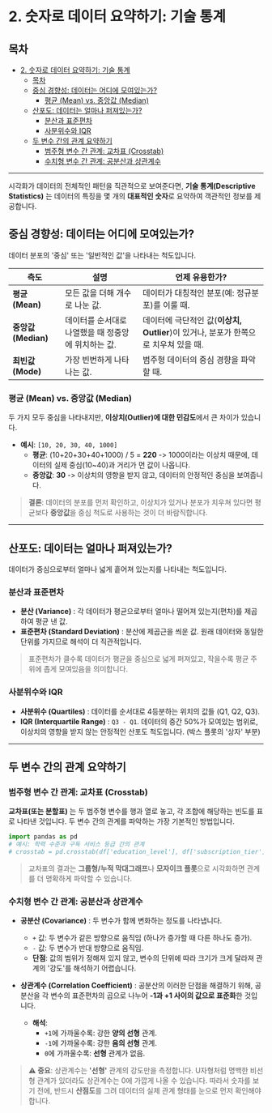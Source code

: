 # 2. 숫자로 데이터 요약하기: 기술 통계

## 목차
- [2. 숫자로 데이터 요약하기: 기술 통계](#2-숫자로-데이터-요약하기-기술-통계)
  - [목차](#목차)
  - [중심 경향성: 데이터는 어디에 모여있는가?](#중심-경향성-데이터는-어디에-모여있는가)
    - [평균 (Mean) vs. 중앙값 (Median)](#평균-mean-vs-중앙값-median)
  - [산포도: 데이터는 얼마나 퍼져있는가?](#산포도-데이터는-얼마나-퍼져있는가)
    - [분산과 표준편차](#분산과-표준편차)
    - [사분위수와 IQR](#사분위수와-iqr)
  - [두 변수 간의 관계 요약하기](#두-변수-간의-관계-요약하기)
    - [범주형 변수 간 관계: 교차표 (Crosstab)](#범주형-변수-간-관계-교차표-crosstab)
    - [수치형 변수 간 관계: 공분산과 상관계수](#수치형-변수-간-관계-공분산과-상관계수)

---

시각화가 데이터의 전체적인 패턴을 직관적으로 보여준다면, **기술 통계(Descriptive Statistics)** 는 데이터의 특징을 몇 개의 **대표적인 숫자**로 요약하여 객관적인 정보를 제공합니다.

## 중심 경향성: 데이터는 어디에 모여있는가?

데이터 분포의 '중심' 또는 '일반적인 값'을 나타내는 척도입니다.

| 측도 | 설명 | 언제 유용한가? |
|---|---|---|
| **평균 (Mean)**  | 모든 값을 더해 개수로 나눈 값. | 데이터가 대칭적인 분포(예: 정규분포)를 이룰 때. |
| **중앙값 (Median)**  | 데이터를 순서대로 나열했을 때 정중앙에 위치하는 값. | 데이터에 극단적인 값(**이상치, Outlier**)이 있거나, 분포가 한쪽으로 치우쳐 있을 때. |
| **최빈값 (Mode)**  | 가장 빈번하게 나타나는 값. | 범주형 데이터의 중심 경향을 파악할 때. |

### 평균 (Mean) vs. 중앙값 (Median)

두 가지 모두 중심을 나타내지만, **이상치(Outlier)에 대한 민감도**에서 큰 차이가 있습니다.

- **예시**: `[10, 20, 30, 40, 1000]`
    - **평균**: (10+20+30+40+1000) / 5 = **220** -> 1000이라는 이상치 때문에, 데이터의 실제 중심(10~40)과 거리가 먼 값이 나옵니다.
    - **중앙값**: **30** -> 이상치의 영향을 받지 않고, 데이터의 안정적인 중심을 보여줍니다.

> **결론**: 데이터의 분포를 먼저 확인하고, 이상치가 있거나 분포가 치우쳐 있다면 평균보다 **중앙값**을 중심 척도로 사용하는 것이 더 바람직합니다.

---

## 산포도: 데이터는 얼마나 퍼져있는가?

데이터가 중심으로부터 얼마나 넓게 흩어져 있는지를 나타내는 척도입니다.

### 분산과 표준편차

- **분산 (Variance)** : 각 데이터가 평균으로부터 얼마나 떨어져 있는지(편차)를 제곱하여 평균 낸 값.
- **표준편차 (Standard Deviation)** : 분산에 제곱근을 씌운 값. 원래 데이터와 동일한 단위를 가지므로 해석이 더 직관적입니다.

> 표준편차가 클수록 데이터가 평균을 중심으로 넓게 퍼져있고, 작을수록 평균 주위에 좁게 모여있음을 의미합니다.

### 사분위수와 IQR

- **사분위수 (Quartiles)** : 데이터를 순서대로 4등분하는 위치의 값들 (Q1, Q2, Q3).
- **IQR (Interquartile Range)** : `Q3 - Q1`. 데이터의 중간 50%가 모여있는 범위로, 이상치의 영향을 받지 않는 안정적인 산포도 척도입니다. (박스 플롯의 '상자' 부분)

---

## 두 변수 간의 관계 요약하기

### 범주형 변수 간 관계: 교차표 (Crosstab)

**교차표(또는 분할표)** 는 두 범주형 변수를 행과 열로 놓고, 각 조합에 해당하는 빈도를 표로 나타낸 것입니다. 두 변수 간의 관계를 파악하는 가장 기본적인 방법입니다.

```python
import pandas as pd
# 예시: 학력 수준과 구독 서비스 등급 간의 관계
# crosstab = pd.crosstab(df['education_level'], df['subscription_tier'])
```
> 교차표의 결과는 **그룹형/누적 막대그래프**나 **모자이크 플롯**으로 시각화하면 관계를 더 명확하게 파악할 수 있습니다.

### 수치형 변수 간 관계: 공분산과 상관계수

- **공분산 (Covariance)** : 두 변수가 함께 변화하는 정도를 나타냅니다.
    - `+` 값: 두 변수가 같은 방향으로 움직임 (하나가 증가할 때 다른 하나도 증가).
    - `-` 값: 두 변수가 반대 방향으로 움직임.
    - **단점**: 값의 범위가 정해져 있지 않고, 변수의 단위에 따라 크기가 크게 달라져 관계의 '강도'를 해석하기 어렵습니다.

- **상관계수 (Correlation Coefficient)** : 공분산의 이러한 단점을 해결하기 위해, 공분산을 각 변수의 표준편차의 곱으로 나누어 **-1과 +1 사이의 값으로 표준화**한 것입니다.
    - **해석**:
        - `+1`에 가까울수록: 강한 **양의 선형** 관계.
        - `-1`에 가까울수록: 강한 **음의 선형** 관계.
        - `0`에 가까울수록: **선형** 관계가 없음.

> **⚠️ 중요**: 상관계수는 **'선형'** 관계의 강도만을 측정합니다. U자형처럼 명백한 비선형 관계가 있더라도 상관계수는 0에 가깝게 나올 수 있습니다. 따라서 숫자를 보기 전에, 반드시 **산점도**를 그려 데이터의 실제 관계 형태를 눈으로 먼저 확인해야 합니다.